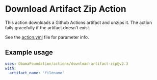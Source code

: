 # Download Artifact Zip Action

This action downloads a Github Actions artifact and unzips it. The
action fails gracefully if the artifact doesn't exist.

See the [action.yml](./action.yml) file for parameter info.

## Example usage

```yaml
uses: ObamaFoundation/actions/download-artifact-zip@v2.3
with:
  artifact_name: 'filename'
```
